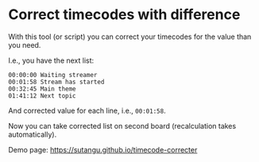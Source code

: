# Correct timecodes with difference

With this tool (or script) you can correct your timecodes for the value than you need.

I.e., you have the next list:

```text
00:00:00 Waiting streamer
00:01:58 Stream has started
00:32:45 Main theme
01:41:12 Next topic
```

And corrected value for each line, i.e., `00:01:58`.

Now you can take corrected list on second board (recalculation takes automatically).

Demo page: https://sutangu.github.io/timecode-correcter

